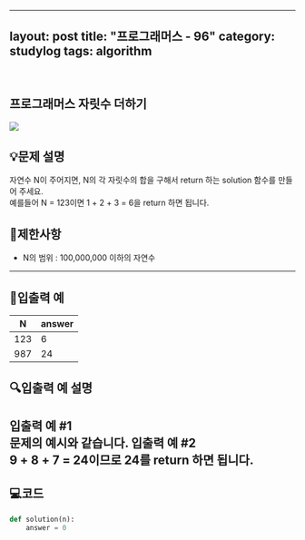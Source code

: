 ﻿
---
layout: post
title: "프로그래머스 - 96"
category: studylog
tags: algorithm
---

<br>

## 프로그래머스 자릿수 더하기


![](https://velog.velcdn.com/images/dlsdud9098/post/e1464da6-734f-4172-a5d3-8df73b71a328/image.png)
## 💡문제 설명
자연수 N이 주어지면, N의 각 자릿수의 합을 구해서 return 하는 solution 함수를 만들어 주세요.<br/>예를들어 N = 123이면 1 + 2 + 3 = 6을 return 하면 됩니다.


## 🚫제한사항


* N의 범위 : 100,000,000 이하의 자연수




---




## 🔢입출력 예




<table><thead><tr><th>N</th><th>answer</th></tr></thead><tbody><tr><td>123</td><td>6</td></tr><tr><td>987</td><td>24</td></tr></tbody>
</table>


## 🔍입출력 예 설명
입출력 예 #1<br/>문제의 예시와 같습니다.
입출력 예 #2<br/>9 + 8 + 7 = 24이므로 24를 return 하면 됩니다.
---


## 💻코드


```python
def solution(n):
    answer = 0


